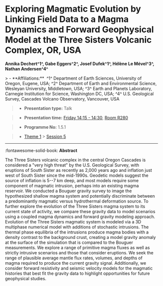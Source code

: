 # Exploring Magmatic Evolution by Linking Field Data to a Magma Dynamics and Forward Geophysical Model at the Three Sisters Volcanic Complex, OR, USA

**Annika Dechert^1^, Gabe Eggers^2^, Josef Dufek^1^, Hélène Le Mével^3^, Nathan Andersen^4^**

<!-- more -->> - **Affiliations:**  ^1^ Department of Earth Sciences, University of Oregon, Eugene, USA; ^2^ Department of Earth and Environmental Science, Wesleyan University, Middletown, USA; ^3^ Earth and Planets Laboratory, Carnegie Institution for Science, Washington DC, USA; ^4^ U.S. Geological Survey, Cascades Volcano Observatory, Vancouver, USA 

> - **Presentation type:** Talk

> - **Presentation time:** [Friday 14:15 - 14:30](../sessions_comparison.md#__tabbed_4_3), [Room R280](../maps_venue.md#__tabbed_1_1)

> - **Programme No:** 1.5.1

> - [Theme 1](../theme1.md) > [Session 5](../sessions/session-1-5.md)

--- 

:fontawesome-solid-book: **Abstract**

The Three Sisters volcanic complex in the central Oregon Cascades is considered a "very high threat" by the U.S. Geological Survey, with eruptions of South Sister as recently as 2,000 years ago and inflation just west of South Sister since the mid-1990s. Geodetic models suggest the source of inflation is 5--7 km deep, and most models require some component of magmatic intrusion, perhaps into an existing magma reservoir. We conducted a Bouguer gravity survey to image the hypothesized shallow magma system and potentially discriminate between a predominantly magmatic versus hydrothermal deformation source. To further explore the evolution of the Three Sisters magma system to its current state of activity, we compare these gravity data to model scenarios using a coupled magma dynamics and forward gravity modeling approach.
Evolution of the Three Sisters magmatic system is modeled via a 3D multiphase numerical model with additions of stochastic intrusions. The thermal phase equilibria of the intrusions produce magma bodies with a density contrast to the background crust, creating a model gravity anomaly at the surface of the simulation that is compared to the Bouguer measurements. We explore a range of primitive magma fluxes as well as strictly intrusive scenarios and those that consider eruptions. We seek the range of plausible average mantle flux rates, volumes, and depths of magma required to produce the current gravity signal. Additionally, we consider forward resistivity and seismic velocity models for the magmatic histories that best fit the gravity data to highlight opportunities for future geophysical studies.

